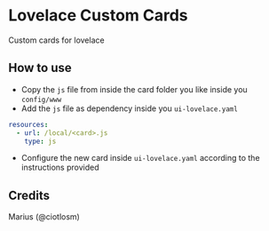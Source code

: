 # Lovelace Custom Cards
Custom cards for lovelace

## How to use

- Copy the `js` file from inside the card folder you like inside you `config/www`
- Add the `js` file as dependency inside you `ui-lovelace.yaml`

```yaml
resources:
  - url: /local/<card>.js
    type: js
```

- Configure the new card inside `ui-lovelace.yaml` according to the instructions provided

## Credits
Marius (@ciotlosm)
